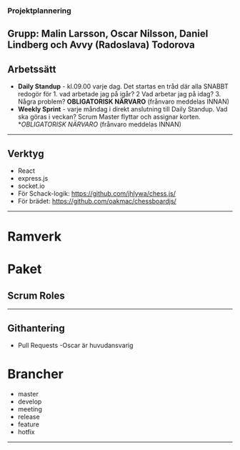 
<!--- comments -->

### Projektplannering
Grupp: Malin Larsson, Oscar Nilsson, Daniel Lindberg och Avvy (Radoslava) Todorova
---


## Arbetssätt
- **Daily Standup** - kl.09.00 varje dag. Det startas en tråd där alla SNABBT redogör för 1. vad arbetade jag på igår? 2 Vad arbetar jag på idag? 3. Några problem? **OBLIGATORISK NÄRVARO** (frånvaro meddelas INNAN)
- **Weekly Sprint** - varje måndag i direkt anslutning till Daily Standup. Vad ska göras i veckan? Scrum Master flyttar och assignar korten. **OBLIGATORISK NÄRVARO* (frånvaro meddelas INNAN)

---

<!--- Vilka verktyg vi kommer att använda under projektets gång -->
## Verktyg
- React
- express.js
- socket.io
- För Schack-logik: https://github.com/jhlywa/chess.js/
- För brädet: https://github.com/oakmac/chessboardjs/
---

# Ramverk


# Paket


## Scrum Roles

---

<!--- Regler kring git-hantering -->
## Githantering
- Pull Requests -Oscar är huvudansvarig

<!--- Vilka brancher som används, och regler för dessa -->
# Brancher
- master <!--- clean code -->
- develop
- meeting
- release
- feature
- hotfix

---